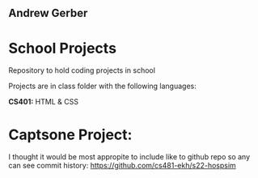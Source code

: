 ## Andrew Gerber

# School Projects

Repository to hold coding projects in school

Projects are in class folder with the following languages:

**CS401:** HTML & CSS


# Captsone Project:
I thought it would be most appropite to include like to github repo so any can see commit history:
https://github.com/cs481-ekh/s22-hospsim